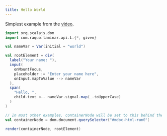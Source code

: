 ```yaml
---
title: Hello World 
---
```


Simplest example from the [video](https://www.youtube.com/watch?v=L_AHCkl6L-Q).

<div class = "mdoc-example">

```scala mdoc:js
import org.scalajs.dom
import com.raquo.laminar.api.L.{*, given}

val nameVar = Var(initial = "world")

val rootElement = div(
  label("Your name: "),
  input(
    onMountFocus,
    placeholder := "Enter your name here",
    onInput.mapToValue --> nameVar
  ),
  span(
    "Hello, ",
    child.text <-- nameVar.signal.map(_.toUpperCase)
  )
)

// In most other examples, containerNode will be set to this behind the scenes
val containerNode = dom.document.querySelector("#mdoc-html-run0")

render(containerNode, rootElement)
```

</div>

